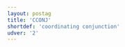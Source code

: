 ```yaml
---
layout: postag
title: 'CCONJ'
shortdef: 'coordinating conjunction'
udver: '2'
---
```

<!-- Interlanguage links updated Út 9. května 2023, 20:03:24 CEST -->
